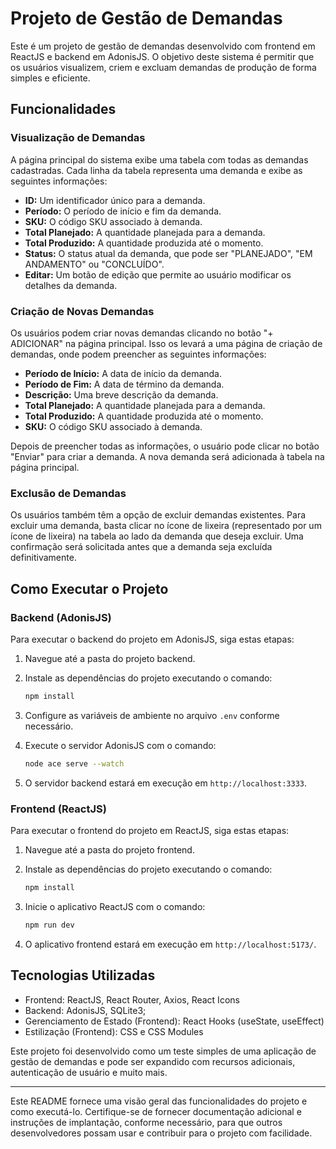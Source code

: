 # Projeto de Gestão de Demandas

Este é um projeto de gestão de demandas desenvolvido com frontend em ReactJS e backend em AdonisJS. O objetivo deste sistema é permitir que os usuários visualizem, criem e excluam demandas de produção de forma simples e eficiente.

## Funcionalidades

### Visualização de Demandas

A página principal do sistema exibe uma tabela com todas as demandas cadastradas. Cada linha da tabela representa uma demanda e exibe as seguintes informações:

- **ID:** Um identificador único para a demanda.
- **Período:** O período de início e fim da demanda.
- **SKU:** O código SKU associado à demanda.
- **Total Planejado:** A quantidade planejada para a demanda.
- **Total Produzido:** A quantidade produzida até o momento.
- **Status:** O status atual da demanda, que pode ser "PLANEJADO", "EM ANDAMENTO" ou "CONCLUÍDO".
- **Editar:** Um botão de edição que permite ao usuário modificar os detalhes da demanda.

### Criação de Novas Demandas

Os usuários podem criar novas demandas clicando no botão "+ ADICIONAR" na página principal. Isso os levará a uma página de criação de demandas, onde podem preencher as seguintes informações:

- **Período de Início:** A data de início da demanda.
- **Período de Fim:** A data de término da demanda.
- **Descrição:** Uma breve descrição da demanda.
- **Total Planejado:** A quantidade planejada para a demanda.
- **Total Produzido:** A quantidade produzida até o momento.
- **SKU:** O código SKU associado à demanda.

Depois de preencher todas as informações, o usuário pode clicar no botão "Enviar" para criar a demanda. A nova demanda será adicionada à tabela na página principal.

### Exclusão de Demandas

Os usuários também têm a opção de excluir demandas existentes. Para excluir uma demanda, basta clicar no ícone de lixeira (representado por um ícone de lixeira) na tabela ao lado da demanda que deseja excluir. Uma confirmação será solicitada antes que a demanda seja excluída definitivamente.

## Como Executar o Projeto

### Backend (AdonisJS)

Para executar o backend do projeto em AdonisJS, siga estas etapas:

1. Navegue até a pasta do projeto backend.

2. Instale as dependências do projeto executando o comando:

   ```bash
   npm install
   ```

3. Configure as variáveis de ambiente no arquivo `.env` conforme necessário.

4. Execute o servidor AdonisJS com o comando:

   ```bash
   node ace serve --watch
   ```

5. O servidor backend estará em execução em `http://localhost:3333`.

### Frontend (ReactJS)

Para executar o frontend do projeto em ReactJS, siga estas etapas:

1. Navegue até a pasta do projeto frontend.

2. Instale as dependências do projeto executando o comando:

   ```bash
   npm install
   ```

3. Inicie o aplicativo ReactJS com o comando:

   ```bash
   npm run dev
   ```

4. O aplicativo frontend estará em execução em `http://localhost:5173/`.

## Tecnologias Utilizadas

- Frontend: ReactJS, React Router, Axios, React Icons
- Backend: AdonisJS, SQLite3;
- Gerenciamento de Estado (Frontend): React Hooks (useState, useEffect)
- Estilização (Frontend): CSS e CSS Modules

Este projeto foi desenvolvido como um teste simples de uma aplicação de gestão de demandas e pode ser expandido com recursos adicionais, autenticação de usuário e muito mais.

---

Este README fornece uma visão geral das funcionalidades do projeto e como executá-lo. Certifique-se de fornecer documentação adicional e instruções de implantação, conforme necessário, para que outros desenvolvedores possam usar e contribuir para o projeto com facilidade.
